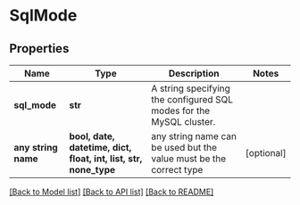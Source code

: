 # SqlMode


## Properties
Name | Type | Description | Notes
------------ | ------------- | ------------- | -------------
**sql_mode** | **str** | A string specifying the configured SQL modes for the MySQL cluster. | 
**any string name** | **bool, date, datetime, dict, float, int, list, str, none_type** | any string name can be used but the value must be the correct type | [optional]

[[Back to Model list]](../README.md#documentation-for-models) [[Back to API list]](../README.md#documentation-for-api-endpoints) [[Back to README]](../README.md)


